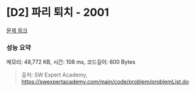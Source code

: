 # [D2] 파리 퇴치 - 2001 

[문제 링크](https://swexpertacademy.com/main/code/problem/problemDetail.do?contestProbId=AV5PzOCKAigDFAUq) 

### 성능 요약

메모리: 48,772 KB, 시간: 108 ms, 코드길이: 600 Bytes



> 출처: SW Expert Academy, https://swexpertacademy.com/main/code/problem/problemList.do